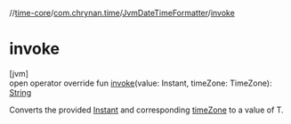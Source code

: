 //[time-core](../../../index.md)/[com.chrynan.time](../index.md)/[JvmDateTimeFormatter](index.md)/[invoke](invoke.md)

# invoke

[jvm]\
open operator override fun [invoke](invoke.md)(value: Instant, timeZone: TimeZone): [String](https://kotlinlang.org/api/latest/jvm/stdlib/kotlin/-string/index.html)

Converts the provided [Instant](invoke.md) and corresponding [timeZone](invoke.md) to a value of T.
